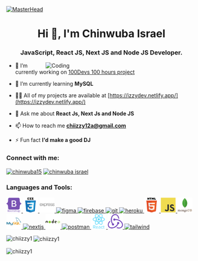 [![MasterHead](https://imgs.search.brave.com/wC9oECyvNK46kc7o1_N_x7fi556dCVOUsPe2ATmMya4/rs:fit:1110:380:1/g:ce/aHR0cHM6Ly93d3cu/dGhpbmt3aWsuY29t/L3B1YmxpYy9pbWFn/ZXMvdGVjaG5vbG9n/eS9yZWFjdC1qcy9i/YW5uZXIuanBn)](https://izzydev.netlify.app/)

<h1 align="center">Hi 👋, I'm Chinwuba Israel</h1>
<h3 align="center">JavaScript, React JS, Next JS and Node JS Developer.</h3>

<img align="right" alt="Coding" width="400" src="https://imgs.search.brave.com/IAf4rGXKes4-vP0v-oHhqIQwvNCTlJRltN6QP2zHfQo/rs:fit:800:600:1/g:ce/aHR0cHM6Ly9pLnBp/bmltZy5jb20vb3Jp/Z2luYWxzL2YxL2U3/LzM0L2YxZTczNGY5/Y2FkZTg2ZmU3Mzdh/OWFhNDA0YWQ1Njc3/LmdpZg.gif">


- 🔭 I’m currently working on [100Devs 100 hours project](...)

- 🌱 I’m currently learning **MySQL**

- 👨‍💻 All of my projects are available at [https://izzydev.netlify.app/](https://izzydev.netlify.app/)

- 💬 Ask me about **React Js, Next Js and Node JS**

- 📫 How to reach me **chiizzy12a@gmail.com**

- ⚡ Fun fact **I'd make a good DJ**

<h3 align="left">Connect with me:</h3>
<p align="left">
<a href="https://twitter.com/chinwuba15" target="blank"><img align="center" src="https://raw.githubusercontent.com/rahuldkjain/github-profile-readme-generator/master/src/images/icons/Social/twitter.svg" alt="chinwuba15" height="30" width="40" /></a>
<a href="https://linkedin.com/in/chinwuba israel" target="blank"><img align="center" src="https://raw.githubusercontent.com/rahuldkjain/github-profile-readme-generator/master/src/images/icons/Social/linked-in-alt.svg" alt="chinwuba israel" height="30" width="40" /></a>
</p>

<h3 align="left">Languages and Tools:</h3>
<p align="left"> <a href="https://getbootstrap.com" target="_blank" rel="noreferrer"> <img src="https://raw.githubusercontent.com/devicons/devicon/master/icons/bootstrap/bootstrap-plain-wordmark.svg" alt="bootstrap" width="40" height="40"/> </a> <a href="https://www.w3schools.com/css/" target="_blank" rel="noreferrer"> <img src="https://raw.githubusercontent.com/devicons/devicon/master/icons/css3/css3-original-wordmark.svg" alt="css3" width="40" height="40"/> </a> <a href="https://expressjs.com" target="_blank" rel="noreferrer"> <img src="https://raw.githubusercontent.com/devicons/devicon/master/icons/express/express-original-wordmark.svg" alt="express" width="40" height="40"/> </a> <a href="https://www.figma.com/" target="_blank" rel="noreferrer"> <img src="https://www.vectorlogo.zone/logos/figma/figma-icon.svg" alt="figma" width="40" height="40"/> </a> <a href="https://firebase.google.com/" target="_blank" rel="noreferrer"> <img src="https://www.vectorlogo.zone/logos/firebase/firebase-icon.svg" alt="firebase" width="40" height="40"/> </a> <a href="https://git-scm.com/" target="_blank" rel="noreferrer"> <img src="https://www.vectorlogo.zone/logos/git-scm/git-scm-icon.svg" alt="git" width="40" height="40"/> </a> <a href="https://heroku.com" target="_blank" rel="noreferrer"> <img src="https://www.vectorlogo.zone/logos/heroku/heroku-icon.svg" alt="heroku" width="40" height="40"/> </a> <a href="https://www.w3.org/html/" target="_blank" rel="noreferrer"> <img src="https://raw.githubusercontent.com/devicons/devicon/master/icons/html5/html5-original-wordmark.svg" alt="html5" width="40" height="40"/> </a> <a href="https://developer.mozilla.org/en-US/docs/Web/JavaScript" target="_blank" rel="noreferrer"> <img src="https://raw.githubusercontent.com/devicons/devicon/master/icons/javascript/javascript-original.svg" alt="javascript" width="40" height="40"/> </a> <a href="https://www.mongodb.com/" target="_blank" rel="noreferrer"> <img src="https://raw.githubusercontent.com/devicons/devicon/master/icons/mongodb/mongodb-original-wordmark.svg" alt="mongodb" width="40" height="40"/> </a> <a href="https://www.mysql.com/" target="_blank" rel="noreferrer"> <img src="https://raw.githubusercontent.com/devicons/devicon/master/icons/mysql/mysql-original-wordmark.svg" alt="mysql" width="40" height="40"/> </a> <a href="https://nextjs.org/" target="_blank" rel="noreferrer"> <img src="https://cdn.worldvectorlogo.com/logos/nextjs-2.svg" alt="nextjs" width="40" height="40"/> </a> <a href="https://nodejs.org" target="_blank" rel="noreferrer"> <img src="https://raw.githubusercontent.com/devicons/devicon/master/icons/nodejs/nodejs-original-wordmark.svg" alt="nodejs" width="40" height="40"/> </a> <a href="https://postman.com" target="_blank" rel="noreferrer"> <img src="https://www.vectorlogo.zone/logos/getpostman/getpostman-icon.svg" alt="postman" width="40" height="40"/> </a> <a href="https://reactjs.org/" target="_blank" rel="noreferrer"> <img src="https://raw.githubusercontent.com/devicons/devicon/master/icons/react/react-original-wordmark.svg" alt="react" width="40" height="40"/> </a> <a href="https://redux.js.org" target="_blank" rel="noreferrer"> <img src="https://raw.githubusercontent.com/devicons/devicon/master/icons/redux/redux-original.svg" alt="redux" width="40" height="40"/> </a> <a href="https://tailwindcss.com/" target="_blank" rel="noreferrer"> <img src="https://www.vectorlogo.zone/logos/tailwindcss/tailwindcss-icon.svg" alt="tailwind" width="40" height="40"/> </a> </p>

<p><img align="left" src="https://github-readme-stats.vercel.app/api/top-langs?username=chiizzy1&show_icons=true&locale=en&layout=compact" alt="chiizzy1" /></p>

<p>&nbsp;<img align="center" src="https://github-readme-stats.vercel.app/api?username=chiizzy1&show_icons=true&locale=en" alt="chiizzy1" /></p>

<p><img align="center" src="https://github-readme-streak-stats.herokuapp.com/?user=chiizzy1&" alt="chiizzy1" /></p>
